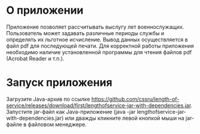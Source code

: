 # О приложении
Приложение позволяет рассчитывать выслугу лет военнослужащих.
Пользователь может задавать различные периоды службы и определять их льготное исчисление.
Вывод данных осуществляется в файл pdf для последующей печати.
Для корректной работы приложения необходимо наличие установленной программы для чтения файлов pdf (Acrobat Reader и т.п.).

# Запуск приложения
Загрузите Java-архив по ссылке https://github.com/cssru/length-of-service/releases/download/first/lengthofservice-jar-with-dependencies.jar.
Запустите jar-файл как Java-приложение (java -jar lengthofservice-jar-with-dependencies.jar) или дважды кликните левой кнопкой мыши на jar-файле в файловом менеджере.
